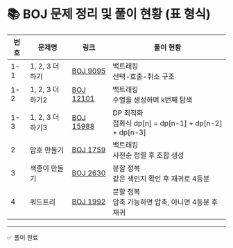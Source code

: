 # 📚 BOJ 문제 정리 및 풀이 현황 (표 형식)

| 번호 | 문제명 | 링크 | 풀이 현황 |
|-----|--------|------|-----------|
| 1-1 | 1, 2, 3 더하기 | [BOJ 9095](https://www.acmicpc.net/problem/9095) | 백트래킹 <br> 선택-호출-취소 구조 |
| 1-2 | 1, 2, 3 더하기2 | [BOJ 12101](https://www.acmicpc.net/problem/12101) | 백트래킹 <br> 수열을 생성하며 k번째 탐색 |
| 1-3 | 1, 2, 3 더하기3 | [BOJ 15988](https://www.acmicpc.net/problem/15988) | DP 최적화 <br> 점화식 dp[n] = dp[n-1] + dp[n-2] + dp[n-3] |
| 2 | 암호 만들기 | [BOJ 1759](https://www.acmicpc.net/problem/1759) | 백트래킹 <br> 사전순 정렬 후 조합 생성 |
| 3 | 색종이 만들기 | [BOJ 2630](https://www.acmicpc.net/problem/2630) | 분할 정복 <br> 같은 색인지 확인 후 재귀로 4등분 |
| 4 | 쿼드트리 | [BOJ 1992](https://www.acmicpc.net/problem/1992) | 분할 정복 <br> 압축 가능하면 압축, 아니면 4등분 후 재귀 |

---

✅ 풀이 완료
